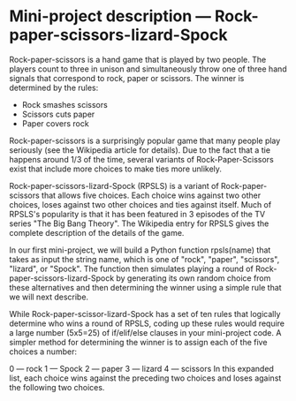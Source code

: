 Mini-project description — Rock-paper-scissors-lizard-Spock
============================================================

Rock-paper-scissors is a hand game that is played by two people. The players count to three in unison and simultaneously throw one of three hand signals that correspond to rock, paper or scissors. The winner is determined by the rules:

* Rock smashes scissors
* Scissors cuts paper
* Paper covers rock

Rock-paper-scissors is a surprisingly popular game that many people play seriously (see the Wikipedia article for details). Due to the fact that a tie happens around 1/3 of the time, several variants of Rock-Paper-Scissors exist that include more choices to make ties more unlikely.

Rock-paper-scissors-lizard-Spock (RPSLS) is a variant of Rock-paper-scissors that allows five choices. Each choice wins against two other choices, loses against two other choices and ties against itself. Much of RPSLS's popularity is that it has been featured in 3 episodes of the TV series "The Big Bang Theory". The Wikipedia entry for RPSLS gives the complete description of the details of the game.

In our first mini-project, we will build a Python function rpsls(name) that takes as input the string name, which is one of "rock", "paper", "scissors", "lizard", or "Spock". The function then simulates playing a round of Rock-paper-scissors-lizard-Spock by generating its own random choice from these alternatives and then determining the winner using a simple rule that we will next describe.

While Rock-paper-scissor-lizard-Spock has a set of ten rules that logically determine who wins a round of RPSLS, coding up these rules would require a large number (5x5=25) of if/elif/else clauses in your mini-project code. A simpler method for determining the winner is to assign each of the five choices a number:

0 — rock
1 — Spock
2 — paper
3 — lizard
4 — scissors
In this expanded list, each choice wins against the preceding two choices and loses against the following two choices.
